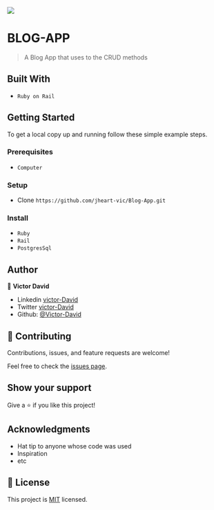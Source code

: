 ![](https://img.shields.io/badge/BLOGAPP-pinkred)

# BLOG-APP

> A Blog App that uses to the CRUD methods


## Built With

- `Ruby on Rail`

## Getting Started

To get a local copy up and running follow these simple example steps.

### Prerequisites
- `Computer`
### Setup
- Clone  `https://github.com/jheart-vic/Blog-App.git`
### Install
- `Ruby`
- `Rail`
- `PostgresSql`

## Author

👤 **Victor David**


- Linkedin [victor-David](linkedin.com/in/victor-chiemerie-302a97230)
- Twitter [victor-David](https://twitter.com/Victorjheart)
- Github: [@Victor-David](https://github.com/jheart-vic)

## 🤝 Contributing

Contributions, issues, and feature requests are welcome!

Feel free to check the [issues page](../../issues/).

## Show your support

Give a ⭐️ if you like this project!

## Acknowledgments

- Hat tip to anyone whose code was used
- Inspiration
- etc

## 📝 License

This project is [MIT](./MIT.md) licensed.
